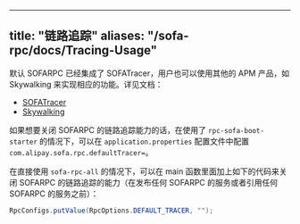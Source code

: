 
---

title: "链路追踪"
aliases: "/sofa-rpc/docs/Tracing-Usage"
---

默认 SOFARPC 已经集成了 SOFATracer，用户也可以使用其他的 APM 产品，如 Skywalking 来实现相应的功能。详见文档：

* [SOFATracer](../sofatracer-usage)
* [Skywalking](../skywalking-usage)

如果想要关闭 SOFARPC 的链路追踪能力的话，在使用了 `rpc-sofa-boot-starter` 的情况下，可以在 `application.properties` 配置文件中配置 `com.alipay.sofa.rpc.defaultTracer=`。

在直接使用 `sofa-rpc-all` 的情况下，可以在 main 函数里面加上如下的代码来关闭 SOFARPC 的链路追踪的能力（在发布任何 SOFARPC 的服务或者引用任何 SOFARPC 的服务之前）：

```java
RpcConfigs.putValue(RpcOptions.DEFAULT_TRACER, "");
```
